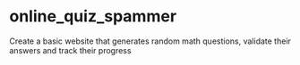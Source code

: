 # online_quiz_spammer
Create a basic website that generates random math questions, validate their answers and track their progress
